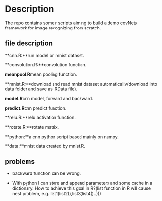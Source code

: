 # Description

The repo contains some r scripts aiming to build a demo covNets framework for image recognizing from scratch. 

## file description

**cnn.R:**run model on mnist dataset.

**convolution.R:**convolution function.

**meanpool.R**mean pooling function.

**mnist.R:**download and read mnist dataset automatically(download into data folder and save as .RData file).

**model.R**cnn model, forward and backward.

**predict.R**cnn predict function.

**relu.R:**relu activation function.

**rotate.R:**rotate matrix.

**python:**a cnn python script based mainly on numpy.

**data:**mnist data created by mnist.R.

## problems

- backward function can be wrong.

- With python I can store and append parameters and some cache in a dictionary. How to achieve this goal in R?(list function in R will cause nest problem, e.g. list1(list2(),list3(list4()..)))
